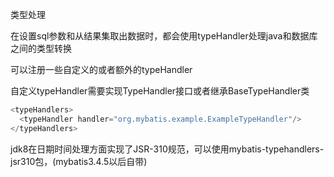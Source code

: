 类型处理

在设置sql参数和从结果集取出数据时，都会使用typeHandler处理java和数据库之间的类型转换

<typeHandlers><typeHandler>可以注册一些自定义的或者额外的typeHandler

自定义typeHandler需要实现TypeHandler接口或者继承BaseTypeHandler类

```javascript
<typeHandlers>
  <typeHandler handler="org.mybatis.example.ExampleTypeHandler"/>
</typeHandlers>
```

jdk8在日期时间处理方面实现了JSR-310规范，可以使用mybatis-typehandlers-jsr310包，(mybatis3.4.5以后自带)